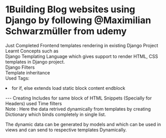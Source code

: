 <h1>1Building Blog websites using Django by following @Maximilian Schwarzmüller from udemy</h1>

Just Completed Frontend templates rendering in existing Django Project
<br>
Learnt Concepts such as 
<br>
Django Templating Language which gives support to render HTML, CSS templates in Django project.
<br>
Django Filters
<br>
Template inheritance
<br>
Used Tags:
<li>
  for 
  if, else
  extends
  load static
  block content
  endblock
</li>
  
  --- Creating Includes for same block of HTML Snippets (Specially for Headers)
  used Time filters
  <br>
  Note : Here the data retrived dynamically from templates by creating Dictionary which binds completely in single
  list. 
  <br>
  <p>The dynamic data can be generated by models and which can be used in views and can send to respective templates Dynamically.</p>
  
